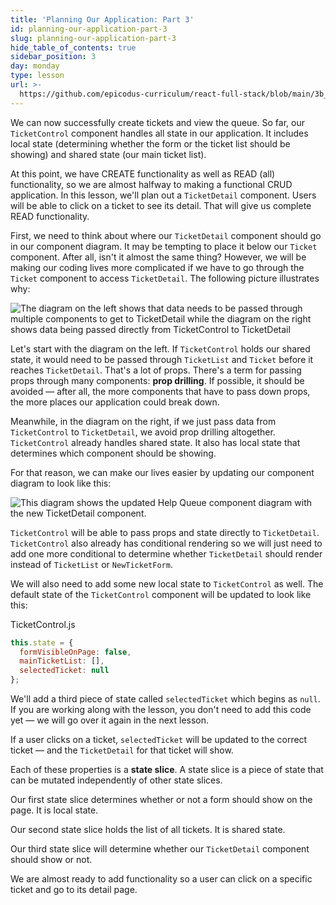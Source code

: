 ```yaml
---
title: 'Planning Our Application: Part 3'
id: planning-our-application-part-3
slug: planning-our-application-part-3
hide_table_of_contents: true
sidebar_position: 3
day: monday
type: lesson
url: >-
  https://github.com/epicodus-curriculum/react-full-stack/blob/main/3b_planning_our_application_part_3.md
---
```


We can now successfully create tickets and view the queue. So far, our `TicketControl` component handles all state in our application. It includes local state (determining whether the form or the ticket list should be showing) and shared state (our main ticket list).

At this point, we have CREATE functionality as well as READ (all) functionality, so we are almost halfway to making a functional CRUD application. In this lesson, we'll plan out a `TicketDetail` component. Users will be able to click on a ticket to see its detail. That will give us complete READ functionality.

First, we need to think about where our `TicketDetail` component should go in our component diagram. It may be tempting to place it below our `Ticket` component. After all, isn't it almost the same thing? However, we will be making our coding lives more complicated if we have to go through the `Ticket` component to access `TicketDetail`. The following picture illustrates why:

![The diagram on the left shows that data needs to be passed through multiple components to get to TicketDetail while the diagram on the right shows data being passed directly from TicketControl to TicketDetail](https://learnhowtoprogram.s3.us-west-2.amazonaws.com/React/Week-1-React-2019/passing-data-to-ticket-detail-updated.jpg)

Let's start with the diagram on the left. If `TicketControl` holds our shared state, it would need to be passed through `TicketList` and `Ticket` before it reaches `TicketDetail`. That's a lot of props. There's a term for passing props through many components: **prop drilling**. If possible, it should be avoided — after all, the more components that have to pass down props, the more places our application could break down.

Meanwhile, in the diagram on the right, if we just pass data from `TicketControl` to `TicketDetail`, we avoid prop drilling altogether. `TicketControl` already handles shared state. It also has local state that determines which component should be showing.

For that reason, we can make our lives easier by updating our component diagram to look like this:

![This diagram shows the updated Help Queue component diagram with the new TicketDetail component.](https://learnhowtoprogram.s3.us-west-2.amazonaws.com/React/Week-1-React-2019/help-queue-with-new-ticket-control-and-ticket-detail-updated.jpg)

`TicketControl` will be able to pass props and state directly to `TicketDetail`. `TicketControl` also already has conditional rendering so we will just need to add one more conditional to determine whether `TicketDetail` should render instead of `TicketList` or `NewTicketForm`.

We will also need to add some new local state to `TicketControl` as well. The default state of the `TicketControl` component will be updated to look like this:

<div class="filename">TicketControl.js</div>

```js
this.state = {
  formVisibleOnPage: false,
  mainTicketList: [],
  selectedTicket: null
};
```

We'll add a third piece of state called `selectedTicket` which begins as `null`. If you are working along with the lesson, you don't need to add this code yet — we will go over it again in the next lesson.

If a user clicks on a ticket, `selectedTicket` will be updated to the correct ticket — and the `TicketDetail` for that ticket will show.

Each of these properties is a **state slice**. A state slice is a piece of state that can be mutated independently of other state slices.

Our first state slice determines whether or not a form should show on the page. It is local state.

Our second state slice holds the list of all tickets. It is shared state.

Our third state slice will determine whether our `TicketDetail` component should show or not.

We are almost ready to add functionality so a user can click on a specific ticket and go to its detail page.